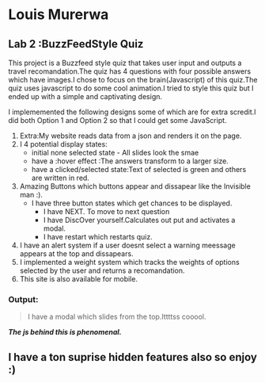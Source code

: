 # Louis Murerwa

## Lab 2 :BuzzFeedStyle Quiz

This project is a Buzzfeed style quiz that takes user input and outputs a travel recomandation.The quiz has 4 questions with four possible answers which have images.I chose to focus on the brain(Javascript) of this quiz.The quiz uses javascript to do some cool animation.I tried to style this quiz but I ended up with a simple and captivating design.

I implememented the following designs some of which are for extra scredit.I did both Option 1 and Option 2 so that I could get some JavaScript.

1. Extra:My website reads data from a json and renders it on the page.
2. I 4 potential display states:
   - initial none selected state - All slides look the smae
   - have a :hover effect :The answers transform to a larger size.
   - have a clicked/selected state:Text of selected is green and others are written in red.
3. Amazing Buttons which buttons appear and dissapear like the Invisible man :).
   - I have three button states which get chances to be displayed.
     - I have NEXT. To move to next question
     - I have DiscOver yourself.Calculates out put and activates a modal.
     - I have restart which restarts quiz.
4. I have an alert system if a user doesnt select a warning meessage appears at the top and dissapears.
5. I implemented a weight system which tracks the weights of options selected by the user and returns a recomandation.
6. This site is also available for mobile.

### Output:

> I have a modal which slides from the top.Ittttss cooool.

**_The js behind this is phenomenal._**

## I have a ton suprise hidden features also so enjoy :)
